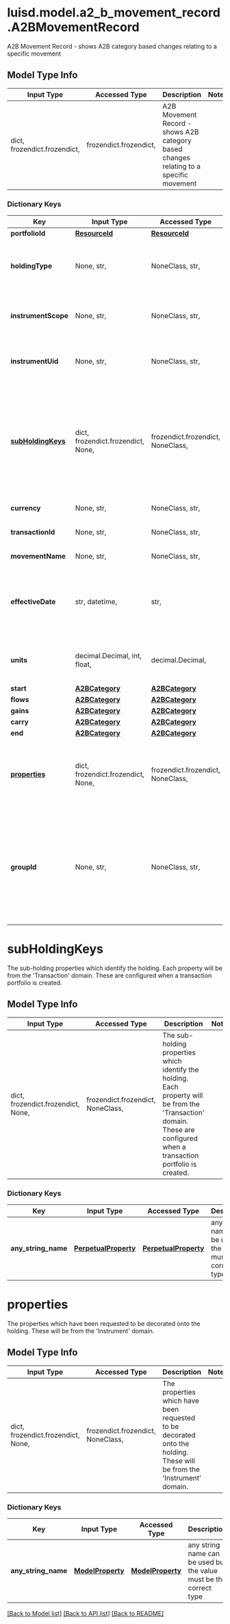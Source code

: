 # luisd.model.a2_b_movement_record.A2BMovementRecord

A2B Movement Record - shows A2B category based changes relating to a specific movement

## Model Type Info
Input Type | Accessed Type | Description | Notes
------------ | ------------- | ------------- | -------------
dict, frozendict.frozendict,  | frozendict.frozendict,  | A2B Movement Record - shows A2B category based changes relating to a specific movement | 

### Dictionary Keys
Key | Input Type | Accessed Type | Description | Notes
------------ | ------------- | ------------- | ------------- | -------------
**portfolioId** | [**ResourceId**](ResourceId.md) | [**ResourceId**](ResourceId.md) |  | [optional] 
**holdingType** | None, str,  | NoneClass, str,  | The type of the holding e.g. Position, Balance, CashCommitment, Receivable, ForwardFX etc. | [optional] 
**instrumentScope** | None, str,  | NoneClass, str,  | The unique Lusid Instrument Id (LUID) of the instrument that the holding is in. | [optional] 
**instrumentUid** | None, str,  | NoneClass, str,  | The unique Lusid Instrument Id (LUID) of the instrument that the holding is in. | [optional] 
**[subHoldingKeys](#subHoldingKeys)** | dict, frozendict.frozendict, None,  | frozendict.frozendict, NoneClass,  | The sub-holding properties which identify the holding. Each property will be from the &#x27;Transaction&#x27; domain. These are configured when a transaction portfolio is created. | [optional] 
**currency** | None, str,  | NoneClass, str,  | The holding currency. | [optional] 
**transactionId** | None, str,  | NoneClass, str,  | The unique identifier for the transaction. | [optional] 
**movementName** | None, str,  | NoneClass, str,  | The name of the movement. | [optional] 
**effectiveDate** | str, datetime,  | str,  | The date of the movement. | [optional] value must conform to RFC-3339 date-time
**units** | decimal.Decimal, int, float,  | decimal.Decimal,  | The number of units of the instrument that are affected by the movement. | [optional] value must be a 64 bit float
**start** | [**A2BCategory**](A2BCategory.md) | [**A2BCategory**](A2BCategory.md) |  | [optional] 
**flows** | [**A2BCategory**](A2BCategory.md) | [**A2BCategory**](A2BCategory.md) |  | [optional] 
**gains** | [**A2BCategory**](A2BCategory.md) | [**A2BCategory**](A2BCategory.md) |  | [optional] 
**carry** | [**A2BCategory**](A2BCategory.md) | [**A2BCategory**](A2BCategory.md) |  | [optional] 
**end** | [**A2BCategory**](A2BCategory.md) | [**A2BCategory**](A2BCategory.md) |  | [optional] 
**[properties](#properties)** | dict, frozendict.frozendict, None,  | frozendict.frozendict, NoneClass,  | The properties which have been requested to be decorated onto the holding. These will be from the &#x27;Instrument&#x27; domain. | [optional] 
**groupId** | None, str,  | NoneClass, str,  | Arbitrary string that can be used to cross reference an entry in the A2B report with activity in the A2B-Movements. This should be used purely as a token. The content should not be relied upon. | [optional] 

# subHoldingKeys

The sub-holding properties which identify the holding. Each property will be from the 'Transaction' domain. These are configured when a transaction portfolio is created.

## Model Type Info
Input Type | Accessed Type | Description | Notes
------------ | ------------- | ------------- | -------------
dict, frozendict.frozendict, None,  | frozendict.frozendict, NoneClass,  | The sub-holding properties which identify the holding. Each property will be from the &#x27;Transaction&#x27; domain. These are configured when a transaction portfolio is created. | 

### Dictionary Keys
Key | Input Type | Accessed Type | Description | Notes
------------ | ------------- | ------------- | ------------- | -------------
**any_string_name** | [**PerpetualProperty**](PerpetualProperty.md) | [**PerpetualProperty**](PerpetualProperty.md) | any string name can be used but the value must be the correct type | [optional] 

# properties

The properties which have been requested to be decorated onto the holding. These will be from the 'Instrument' domain.

## Model Type Info
Input Type | Accessed Type | Description | Notes
------------ | ------------- | ------------- | -------------
dict, frozendict.frozendict, None,  | frozendict.frozendict, NoneClass,  | The properties which have been requested to be decorated onto the holding. These will be from the &#x27;Instrument&#x27; domain. | 

### Dictionary Keys
Key | Input Type | Accessed Type | Description | Notes
------------ | ------------- | ------------- | ------------- | -------------
**any_string_name** | [**ModelProperty**](ModelProperty.md) | [**ModelProperty**](ModelProperty.md) | any string name can be used but the value must be the correct type | [optional] 

[[Back to Model list]](../../README.md#documentation-for-models) [[Back to API list]](../../README.md#documentation-for-api-endpoints) [[Back to README]](../../README.md)

